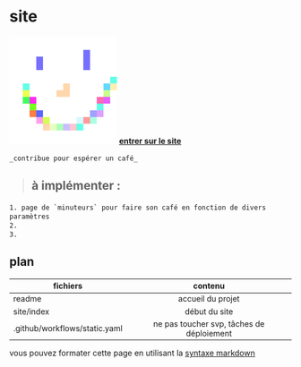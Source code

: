 # site  

![image très intéressante et bien dessinée](/site/ressources/favicon/android-icon-192x192.png "titre")
**[entrer sur le site](site/index.html)**  
```
_contribue pour espérer un café_
```


> ## à implémenter : 
	1. page de `minuteurs` pour faire son café en fonction de divers paramètres  
	2.  
	3. 
>

## plan  

| fichiers  | contenu |
| ------------- |:-------------:|
| readme     | accueil du projet     |
| site/index      | début du site     |
| .github/workflows/static.yaml      | ne pas toucher svp, tâches de déploiement     |


vous pouvez formater cette page en utilisant la [syntaxe markdown](https://markdownlivepreview.com/)